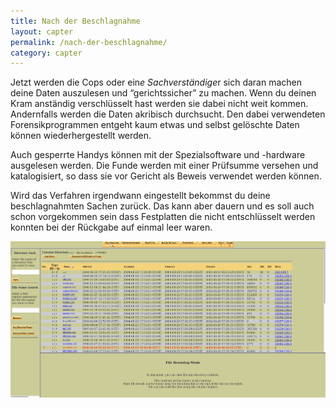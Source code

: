 ```yaml
---
title: Nach der Beschlagnahme
layout: capter
permalink: /nach-der-beschlagnahme/
category: capter
---
```

Jetzt werden die Cops oder ein*e Sachverständige*r sich daran machen deine Daten auszulesen und “gerichtssicher” zu machen. Wenn du deinen Kram anständig verschlüsselt hast werden sie dabei nicht weit kommen.
Andernfalls werden die Daten akribisch durchsucht. Den dabei verwendeten Forensikprogrammen entgeht kaum etwas und selbst gelöschte Daten können wiederhergestellt werden.

Auch gesperrte Handys können mit der Spezialsoftware und -hardware ausgelesen werden. Die Funde werden mit einer Prüfsumme versehen und katalogisiert, so dass sie vor Gericht als Beweis verwendet werden können.

Wird das Verfahren irgendwann eingestellt bekommst du deine beschlagnahmten Sachen zurück. Das kann aber dauern und es soll auch schon vorgekommen sein dass Festplatten die nicht entschlüsselt werden konnten bei der Rückgabe auf einmal leer waren.

![](../assets/posts/beschlagnahme.jpg)
